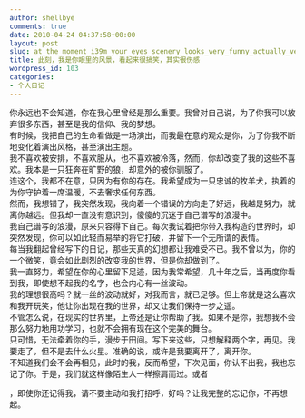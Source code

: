 ```yaml
---
author: shellbye
comments: true
date: 2010-04-24 04:37:58+00:00
layout: post
slug: at_the_moment_i39m_your_eyes_scenery_looks_very_funny_actually_very_sad
title: 此刻，我是你眼里的风景，看起来很搞笑，其实很伤感
wordpress_id: 103
categories:
- 个人日记
---
```


你永远也不会知道，你在我心里曾经是那么重要。我曾对自己说，为了你我可以放弃很多东西，甚至是我的信仰、我的梦想。  
有时候，我把自己的生命看做是一场演出，而我最在意的观众是你，为了你我不断地变化着演出风格，甚至演出主题。  
我不喜欢被安排，不喜欢服从，也不喜欢被冷落，然而，你却改变了我的这些不喜欢。我本是一只狂奔在旷野的狼，却意外的被你驯服了。  
连这个，我都不在意，只因为有你的存在。我希望成为一只忠诚的牧羊犬，执着的为你守护着一席温暖，不去奢求任何东西。  
然而，我想错了，我突然发现，我向着一个错误的方向走了好远，我越是努力，就离你越远。但我却一直没有意识到，傻傻的沉迷于自己谱写的浪漫中。  
我自己谱写的浪漫，原来只容得下自己。每次我试着把你带入我构造的世界时，却突然发现，你可以如此轻而易举的将它打破，并留下一个无所谓的表情。  
每当我翻起曾经写下的日记，那些天真的幻想都让我难受不已。我不曾以为，你的一个微笑，竟会如此剧烈的改变我的世界，但是你却做到了。  
我一直努力，希望在你的心里留下足迹，因为我常希望，几十年之后，当再度你看到我，即使想不起我的名字，也会内心有一丝波动。  
我的理想很高吗？就一丝的波动就好，对我而言，就已足够。但上帝就是这么喜欢和我开玩笑，他让你出现在我的世界，却又让我们保持一步之遥。  
不管怎么说，在现实的世界里，上帝还是让你帮助了我。如果不是你，我想我不会那么努力地用功学习，也就不会拥有现在这个完美的舞台。  
只可惜，无法牵着你的手，漫步于田间。写下来这些，只想解释两个字，再见。我要走了，但不是去什么火星。准确的说，或许是我要离开了，离开你。  
不知道我们会不会再相见，此时的我，反而希望，下次见面，你认不出我，我也忘记了你。于是，我们就这样像陌生人一样擦肩而过。或者  
  
，即使你还记得我，请不要主动和我打招呼，好吗？让我完整的忘记你，不再想起。
